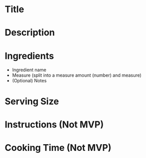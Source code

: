 # Title

# Description

# Ingredients
* Ingredient name
* Measure (split into a measure amount (number) and measure)
* (Optional) Notes

# Serving Size

# Instructions (Not MVP)

# Cooking Time (Not MVP)